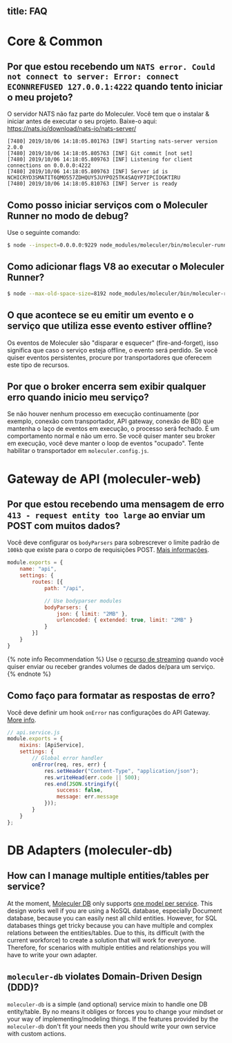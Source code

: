 title: FAQ
---

# Core & Common

## Por que estou recebendo um `NATS error. Could not connect to server: Error: connect ECONNREFUSED 127.0.0.1:4222` quando tento iniciar o meu projeto?
O servidor NATS não faz parte do Moleculer. Você tem que o instalar & iniciar antes de executar o seu projeto. Baixe-o aqui: https://nats.io/download/nats-io/nats-server/
```
[7480] 2019/10/06 14:18:05.801763 [INF] Starting nats-server version 2.0.0
[7480] 2019/10/06 14:18:05.805763 [INF] Git commit [not set]
[7480] 2019/10/06 14:18:05.809763 [INF] Listening for client connections on 0.0.0.0:4222
[7480] 2019/10/06 14:18:05.809763 [INF] Server id is NCHICRYD3SMATIT6QMO557ZDHQUY5JUYPO25TK4SAQYP7IPCIOGKTIRU
[7480] 2019/10/06 14:18:05.810763 [INF] Server is ready
```

## Como posso iniciar serviços com o Moleculer Runner no modo de debug?
Use o seguinte comando:
```bash
$ node --inspect=0.0.0.0:9229 node_modules/moleculer/bin/moleculer-runner services
```

## Como adicionar flags V8 ao executar o Moleculer Runner?
```bash
$ node --max-old-space-size=8192 node_modules/moleculer/bin/moleculer-runner services
```

## O que acontece se eu emitir um evento e o serviço que utiliza esse evento estiver offline?
Os eventos de Moleculer são "disparar e esquecer" (fire-and-forget), isso significa que caso o serviço esteja offline, o evento será perdido. Se você quiser eventos persistentes, procure por transportadores que oferecem este tipo de recursos.

## Por que o broker encerra sem exibir qualquer erro quando inicio meu serviço?
Se não houver nenhum processo em execução continuamente (por exemplo, conexão com transportador, API gateway, conexão de BD) que mantenha o laço de eventos em execução, o processo será fechado. É um comportamento normal e não um erro. Se você quiser manter seu broker em execução, você deve manter o loop de eventos "ocupado". Tente habilitar o transportador em `moleculer.config.js`.

# Gateway de API (moleculer-web)

## Por que estou recebendo uma mensagem de erro `413 - request entity too large` ao enviar um POST com muitos dados?
Você deve configurar os `bodyParsers` para sobrescrever o limite padrão de `100kb` que existe para o corpo de requisições POST. [Mais informações](https://github.com/expressjs/body-parser#limit).

```js
module.exports = {
    name: "api",
    settings: {
        routes: [{
            path: "/api",

            // Use bodyparser modules
            bodyParsers: {
                json: { limit: "2MB" },
                urlencoded: { extended: true, limit: "2MB" }
            }
        }]
    }
}
```

{% note info Recommendation %}
Use o [recurso de streaming](https://moleculer.services/docs/0.13/actions.html#Streaming) quando você quiser enviar ou receber grandes volumes de dados de/para um serviço.
{% endnote %}

## Como faço para formatar as respostas de erro?
Você deve definir um hook `onError` nas configurações do API Gateway. [More info](https://moleculer.services/docs/0.13/moleculer-web.html#Error-handlers).

```js
// api.service.js
module.exports = {
    mixins: [ApiService],
    settings: {
        // Global error handler
        onError(req, res, err) {
            res.setHeader("Content-Type", "application/json");
            res.writeHead(err.code || 500);
            res.end(JSON.stringify({
                success: false,
                message: err.message
            }));
        }       
    }
};
```

# DB Adapters (moleculer-db)
## How can I manage multiple entities/tables per service?
At the moment, [Moleculer DB](moleculer-db.html) only supports [one model per service](https://microservices.io/patterns/data/database-per-service.html). This design works well if you are using a NoSQL database, especially Document database, because you can easily nest all child entities. However, for SQL databases things get tricky because you can have multiple and complex relations between the entities/tables. Due to this, its difficult (with the current workforce) to create a solution that will work for everyone. Therefore, for scenarios with multiple entities and relationships you will have to write your own adapter.


## `moleculer-db` violates Domain-Driven Design (DDD)?
`moleculer-db` is a simple (and optional) service mixin to handle one DB entity/table. By no means it obliges or forces you to change your mindset or your way of implementing/modeling things. If the features provided by the `moleculer-db` don't fit your needs then you should write your own service with custom actions.
